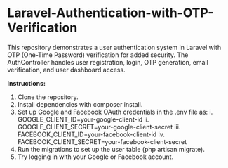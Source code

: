 # Laravel-Authentication-with-OTP-Verification
This repository demonstrates a user authentication system in Laravel with OTP (One-Time Password) verification for added security. The AuthController handles user registration, login, OTP generation, email verification, and user dashboard access.

**Instructions:**
1. Clone the repository.
2. Install dependencies with composer install.
3. Set up Google and Facebook OAuth credentials in the .env file as:
    i.    GOOGLE_CLIENT_ID=your-google-client-id
    ii.   GOOGLE_CLIENT_SECRET=your-google-client-secret
    iii.  FACEBOOK_CLIENT_ID=your-facebook-client-id
    iv.   FACEBOOK_CLIENT_SECRET=your-facebook-client-secret
4. Run the migrations to set up the user table (php artisan migrate).
5. Try logging in with your Google or Facebook account.

